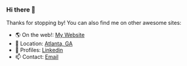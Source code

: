 ### Hi there 👋
Thanks for stopping by! You can also find me on other awesome sites:

- 🌎 On the web!: [My Website](https://www.hanphps.dev)
- 🎯 Location: [Atlanta, GA](https://www.google.com/maps/place/Georgia+Institute+of+Technology/@33.7756178,-84.3984737,17z/)
- 💼 Profiles: [Linkedin](http://www.linkedin.com/in/han-phps)
- 📫 Contact: [Email](mailto:hannah@hanphps.dev)

